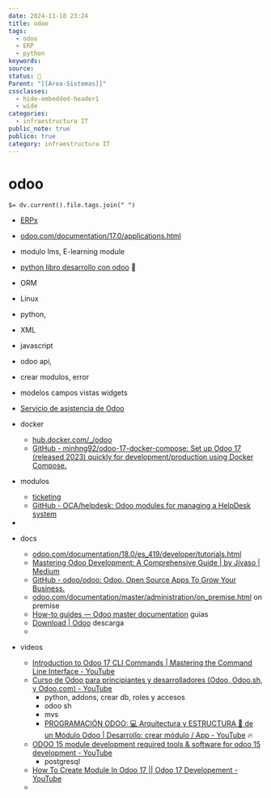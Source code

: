 ```yaml
---
date: 2024-11-18 23:24
title: odoo
tags:
  - odoo
  - ERP
  - python
keywords: 
source: 
status: 📌
Parent: "[[Area-Sistemas]]"
cssclasses:
  - hide-embedded-header1
  - wide
categories:
  - infraestructura IT
public_note: true
publico: true
category: infraestructura IT
---
```

# odoo
`$= dv.current().file.tags.join(" ")`

- [ERPx](/management/erpx/)
- [odoo.com/documentation/17.0/applications.html](https://www.odoo.com/documentation/17.0/applications.html) 
- modulo lms, E-learning module
- [python libro desarrollo con odoo](zotero://select/library/items/7KSN2KHM) 📕
- ORM
- Linux
- python,
- XML
- javascript
- odoo api,
- crear modulos, error
- modelos campos vistas widgets

- [Servicio de asistencia de Odoo](https://www.odoo.com/es_ES/app/helpdesk) 
- docker 
	- [hub.docker.com/\_/odoo](https://hub.docker.com/_/odoo) 
	- [GitHub - minhng92/odoo-17-docker-compose: Set up Odoo 17 (released 2023) quickly for development/production using Docker Compose.](https://github.com/minhng92/odoo-17-docker-compose) 
- modulos
	- [ticketing](/management/ticketing/)
	- [GitHub - OCA/helpdesk: Odoo modules for managing a HelpDesk system](https://github.com/OCA/helpdesk) 
- 
- docs 
	- [odoo.com/documentation/18.0/es\_419/developer/tutorials.html](https://www.odoo.com/documentation/18.0/es_419/developer/tutorials.html) 
	- [Mastering Odoo Development: A Comprehensive Guide | by Jivaso | Medium](https://medium.com/@jivasotechnologies/mastering-odoo-development-a-comprehensive-guide-a51ac2584457) 
	- [GitHub - odoo/odoo: Odoo. Open Source Apps To Grow Your Business.](https://github.com/odoo/odoo) 
	- [odoo.com/documentation/master/administration/on\_premise.html](https://www.odoo.com/documentation/master/administration/on_premise.html) on premise
	- [How-to guides — Odoo master documentation](https://www.odoo.com/documentation/master/developer/howtos.html) guias
	- [Download | Odoo](https://www.odoo.com/es_ES/page/download) descarga
	- 
- videos
	- [Introduction to Odoo 17 CLI Commands | Mastering the Command Line Interface - YouTube](https://youtu.be/krYe5nw5Uv4?list=PLAR8TpPnVeTTt2EpERduzawPjD4ToMtvc) 
	- [Curso de Odoo para principiantes y desarrolladores (Odoo, Odoo.sh, y Odoo.com) - YouTube](https://youtu.be/jzpp-sLP-gI) 
		- python, addons, crear db, roles y accesos
		- odoo sh
		- mvs
		- [PROGRAMACIÓN ODOO: 💻 Arquitectura y ESTRUCTURA 🧱 de un Módulo Odoo | Desarrollo: crear módulo / App - YouTube](https://youtu.be/-jhlHxIo2tA?list=PLXwzJRuH--eYHB3OD2wATjzJ83UAp2WQs) 🔥
	- [ODOO 15 module development required tools & software for odoo 15 development - YouTube](https://youtu.be/I-BWwJb-890?list=PLaZCLqDXSHUQcqPZD6zvdMgErJrQGW_0u)
		- postgresql
	- [How To Create Module In Odoo 17 || Odoo 17 Developement - YouTube](https://youtu.be/kxbPgOLkNxw?list=PLqRRLx0cl0hq0T4SV-BHhCicWOpzyWcHd) 
	- 